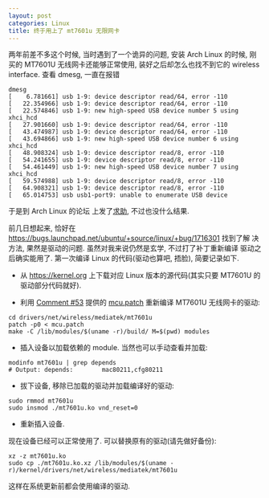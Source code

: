 ```yaml
---
layout: post
categories: Linux
title: 终于用上了 mt7601u 无限网卡
---
```


两年前差不多这个时候, 当时遇到了一个诡异的问题, 安装 Arch Linux 的时候,
刚买的 MT7601U 无线网卡还能够正常使用, 装好之后却怎么也找不到它的
wireless interface. 查看 dmesg, 一直在报错

``` shell
dmesg
[    6.781661] usb 1-9: device descriptor read/64, error -110
[   22.354966] usb 1-9: device descriptor read/64, error -110
[   22.574846] usb 1-9: new high-speed USB device number 5 using xhci_hcd
[   27.901660] usb 1-9: device descriptor read/64, error -110
[   43.474987] usb 1-9: device descriptor read/64, error -110
[   43.694866] usb 1-9: new high-speed USB device number 6 using xhci_hcd
[   48.908324] usb 1-9: device descriptor read/8, error -110
[   54.241655] usb 1-9: device descriptor read/8, error -110
[   54.461449] usb 1-9: new high-speed USB device number 7 using xhci_hcd
[   59.574988] usb 1-9: device descriptor read/8, error -110
[   64.908321] usb 1-9: device descriptor read/8, error -110
[   65.014753] usb usb1-port9: unable to enumerate USB device
```

于是到 Arch Linux 的论坛
上发了[求助](https://bbs.archlinux.org/viewtopic.php?pid=1847725#p1847725), 不过也没什么结果.

前几日想起来, 恰好在
<https://bugs.launchpad.net/ubuntu/+source/linux/+bug/1716301> 找到了解
决方法, 果然是驱动的问题. 虽然对我来说仍然是玄学, 不过打了补丁重新编译
驱动之后确实能用了. 第一次编译 Linux 的代码(驱动也算吧, 捂脸), 简要记录如下.

-   从 <https://kernel.org> 上下载对应 Linux 版本的源代码(其实只要 MT7601U 的驱动部分代码就好).

-   利用 [Comment #53](https://bugs.launchpad.net/ubuntu/+source/linux/+bug/1716301/comments/53) 提供的 [mcu.patch](https://bugs.launchpad.net/ubuntu/+source/linux/+bug/1716301/+attachment/5256661/+files/mcu.patch) 重新编译 MT7601U 无线网卡的驱动:

``` shell
cd drivers/net/wireless/mediatek/mt7601u
patch -p0 < mcu.patch
make -C /lib/modules/$(uname -r)/build/ M=$(pwd) modules
```

-   插入设备以加载依赖的 module. 当然也可以手动查看并加载:

``` shell
modinfo mt7601u | grep depends
# Output: depends:        mac80211,cfg80211
```

-   拔下设备, 移除已加载的驱动并加载编译好的驱动:

``` shell
sudo rmmod mt7601u
sudo insmod ./mt7601u.ko vnd_reset=0
```

-   重新插入设备.

现在设备已经可以正常使用了. 可以替换原有的驱动(请先做好备份):
``` shell
xz -z mt7601u.ko
sudo cp ./mt7601u.ko.xz /lib/modules/$(uname -r)/kernel/drivers/net/wireless/mediatek/mt7601u
```

这样在系统更新前都会使用编译的驱动.

